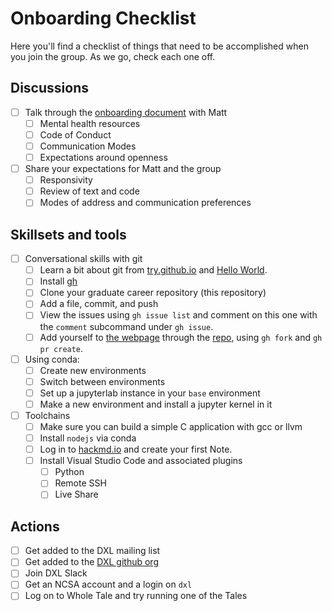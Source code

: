 # Onboarding Checklist

Here you'll find a checklist of things that need to be accomplished when you
join the group.  As we go, check each one off.

## Discussions

 - [ ] Talk through the [onboarding document](https://dxl.ncsa.illinois.edu/docs/checklist.html) with Matt
    - [ ] Mental health resources
    - [ ] Code of Conduct
    - [ ] Communication Modes
    - [ ] Expectations around openness
 - [ ] Share your expectations for Matt and the group
    - [ ] Responsivity
    - [ ] Review of text and code
    - [ ] Modes of address and communication preferences

## Skillsets and tools

 - [ ] Conversational skills with git
    - [ ] Learn a bit about git from [try.github.io](https://try.github.io/) and [Hello World](https://guides.github.com/activities/hello-world/).
    - [ ] Install [gh](https://github.com/cli/cli)
    - [ ] Clone your graduate career repository (this repository)
    - [ ] Add a file, commit, and push
    - [ ] View the issues using `gh issue list` and comment on this one with the `comment` subcommand under `gh issue`.
    - [ ] Add yourself to [the webpage](https://data-exp-lab.github.io/) through the [repo](https://github.com/data-exp-lab/data-exp-lab.github.io/), using `gh fork` and `gh pr create`.
 - [ ] Using conda:
    - [ ] Create new environments
    - [ ] Switch between environments
    - [ ] Set up a jupyterlab instance in your `base` environment
    - [ ] Make a new environment and install a jupyter kernel in it
 - [ ] Toolchains
    - [ ] Make sure you can build a simple C application with gcc or llvm
    - [ ] Install `nodejs` via conda
    - [ ] Log in to [hackmd.io](https://hackmd.io/) and create your first Note.
    - [ ] Install Visual Studio Code and associated plugins
       - [ ] Python
       - [ ] Remote SSH
       - [ ] Live Share

## Actions

 - [ ] Get added to the DXL mailing list
 - [ ] Get added to the [DXL github org](https://github.com/data-exp-lab/)
 - [ ] Join DXL Slack
 - [ ] Get an NCSA account and a login on `dxl`
 - [ ] Log on to Whole Tale and try running one of the Tales
